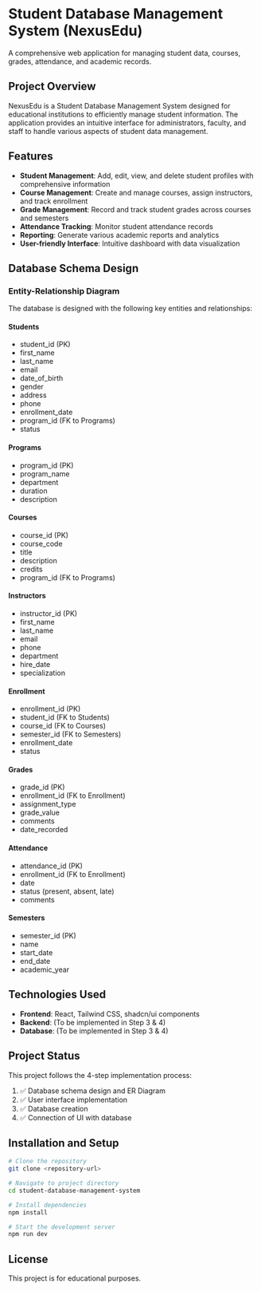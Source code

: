 
# Student Database Management System (NexusEdu)

A comprehensive web application for managing student data, courses, grades, attendance, and academic records.

## Project Overview

NexusEdu is a Student Database Management System designed for educational institutions to efficiently manage student information. The application provides an intuitive interface for administrators, faculty, and staff to handle various aspects of student data management.

## Features

- **Student Management**: Add, edit, view, and delete student profiles with comprehensive information
- **Course Management**: Create and manage courses, assign instructors, and track enrollment
- **Grade Management**: Record and track student grades across courses and semesters
- **Attendance Tracking**: Monitor student attendance records
- **Reporting**: Generate various academic reports and analytics
- **User-friendly Interface**: Intuitive dashboard with data visualization

## Database Schema Design

### Entity-Relationship Diagram

The database is designed with the following key entities and relationships:

#### Students
- student_id (PK)
- first_name
- last_name
- email
- date_of_birth
- gender
- address
- phone
- enrollment_date
- program_id (FK to Programs)
- status

#### Programs
- program_id (PK)
- program_name
- department
- duration
- description

#### Courses
- course_id (PK)
- course_code
- title
- description
- credits
- program_id (FK to Programs)

#### Instructors
- instructor_id (PK)
- first_name
- last_name
- email
- phone
- department
- hire_date
- specialization

#### Enrollment
- enrollment_id (PK)
- student_id (FK to Students)
- course_id (FK to Courses)
- semester_id (FK to Semesters)
- enrollment_date
- status

#### Grades
- grade_id (PK)
- enrollment_id (FK to Enrollment)
- assignment_type
- grade_value
- comments
- date_recorded

#### Attendance
- attendance_id (PK)
- enrollment_id (FK to Enrollment)
- date
- status (present, absent, late)
- comments

#### Semesters
- semester_id (PK)
- name
- start_date
- end_date
- academic_year

## Technologies Used

- **Frontend**: React, Tailwind CSS, shadcn/ui components
- **Backend**: (To be implemented in Step 3 & 4)
- **Database**: (To be implemented in Step 3 & 4)

## Project Status

This project follows the 4-step implementation process:

1. ✅ Database schema design and ER Diagram
2. ✅ User interface implementation
3. ✅ Database creation
4. ✅ Connection of UI with database

## Installation and Setup

```bash
# Clone the repository
git clone <repository-url>

# Navigate to project directory
cd student-database-management-system

# Install dependencies
npm install

# Start the development server
npm run dev
```

## License

This project is for educational purposes.
